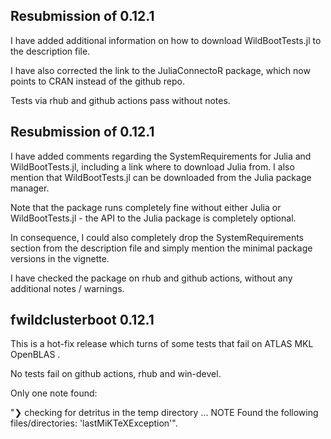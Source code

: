 ## Resubmission of 0.12.1

I have added additional information on how to download WildBootTests.jl to the description file. 

I have also corrected the link to the JuliaConnectoR package, which now points to CRAN instead of the github repo.

Tests via rhub and github actions pass without notes. 


## Resubmission of 0.12.1

I have added comments regarding the SystemRequirements for Julia and WildBootTests.jl, including a link where to download 
Julia from. I also mention that WildBootTests.jl can be downloaded from the Julia package manager. 

Note that the package runs completely fine without either Julia or WildBootTests.jl - 
the API to the Julia package is completely optional. 

In consequence, I could also completely drop the SystemRequirements section from the description file and simply mention the minimal package versions in the vignette.

I have checked the package on rhub and github actions, without any additional notes / warnings. 

## fwildclusterboot 0.12.1

This is a hot-fix release which turns of some tests that fail on  ATLAS MKL OpenBLAS . 

No tests fail on github actions, rhub and win-devel.

Only one note found: 

"❯ checking for detritus in the temp directory ... NOTE
  Found the following files/directories:
    'lastMiKTeXException'".